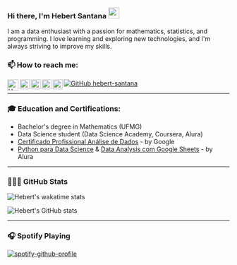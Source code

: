 ### Hi there, I'm Hebert Santana <img src="https://media.giphy.com/media/hvRJCLFzcasrR4ia7z/giphy.gif" width="25px" height="25px">

I am a data enthusiast with a passion for mathematics, statistics, and programming. I love learning and exploring new technologies, and I'm always striving to improve my skills.

<!--START_SECTION:contato-->
### 📫 How to reach me:


<a href="mailto:hebert.fsantana@gmail.com">
  <img align="left" alt="Hebert Santana | Gmail" width="25px" src="https://upload.wikimedia.org/wikipedia/commons/7/7e/Gmail_icon_%282020%29.svg" />
</a>
<a href="https://www.kaggle.com/hebertsantana">
  <img align="left" alt="Hebert Santana | Kaagle" width="22px" src="https://storage.scolary.com/storage/file/public/71b68248-ba0a-4b26-b15f-0c77cdf341cd.svg" />
</a>
<a href="https://www.linkedin.com/in/hebert-santana/">
  <img align="left" alt="Hebert Santana | LinkedIN" width="22px" src="https://raw.githubusercontent.com/peterthehan/peterthehan/master/assets/linkedin.svg" />
</a>
<a href="https://www.instagram.com/hebert_santanna">
  <img align="left" alt="Hebert Santana | Instagram" width="22px" src="https://upload.wikimedia.org/wikipedia/commons/9/96/Instagram.svg" />
</a>
<a href="https://open.spotify.com/user/z09zgzc1f80haqa8htymyoayo">
  <img align="left" alt="Hebert Santana | Spotify" width="22px" src="https://upload.wikimedia.org/wikipedia/commons/thumb/1/19/Spotify_logo_without_text.svg/1920px-Spotify_logo_without_text.svg.png" />
</a>

[![GitHub hebert-santana](https://img.shields.io/github/followers/hebert-santana?label=follow&style=social)](https://github.com/hebert-santana)
<!--END_SECTION:contato-->

---

<!--START_SECTION:formacao-->
### 🎓 Education and Certifications:

* Bachelor's degree in Mathematics (UFMG)
* Data Science student (Data Science Academy, Coursera, Alura)
* [Certificado Profissional Análise de Dados](https://www.coursera.org/account/accomplishments/professional-cert/FGJ46KJEMQLF) - by Google
* [Python para Data Science](https://cursos.alura.com.br/degree/certificate/11cf7e15-0540-4baa-9788-cca17d17b56b) & [Data Analysis com Google Sheets](https://cursos.alura.com.br/degree/certificate/a952a1e6-cdda-40da-a2f6-a1ed75d2a107) - by Alura
<!--END_SECTION:formacao-->

---

<!--START_SECTION:stats-->
### 👨🏻‍💻 GitHub Stats
![Hebert's wakatime stats](https://github-readme-stats.vercel.app/api/wakatime?username=hebert&api_domain=wakapi.dev&bg_color=1A202C&title_color=2F855A&icon_color=2F855A&text_color=ffffff&custom_title=Wakapi%20Stats&layout=compact&range=all_time)

![Hebert's GitHub stats](https://github-readme-stats.vercel.app/api?username=hebert-santana&show_icons=true&theme=transparent&hide=prs,issues,contribs)
<!--END_SECTION:stats-->

---

<!--START_SECTION:spotify-->
### 🎧 Spotify Playing
 
[![spotify-github-profile](https://spotify-github-profile.vercel.app/api/view?uid=z09zgzc1f80haqa8htymyoayo&cover_image=true&theme=novatorem&show_offline=false&background_color=121212&bar_color=53b14f&bar_color_cover=false)](https://spotify-github-profile.vercel.app/api/view?uid=z09zgzc1f80haqa8htymyoayo&redirect=true)  
<!--END_SECTION:spotify-->




